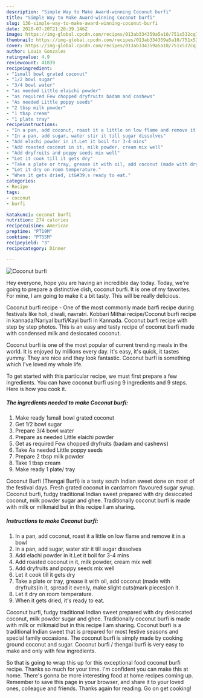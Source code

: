 ```yaml
---
description: "Simple Way to Make Award-winning Coconut burfi"
title: "Simple Way to Make Award-winning Coconut burfi"
slug: 136-simple-way-to-make-award-winning-coconut-burfi
date: 2020-07-20T21:28:39.146Z
image: https://img-global.cpcdn.com/recipes/013ab334359a5a10/751x532cq70/coconut-burfi-recipe-main-photo.jpg
thumbnail: https://img-global.cpcdn.com/recipes/013ab334359a5a10/751x532cq70/coconut-burfi-recipe-main-photo.jpg
cover: https://img-global.cpcdn.com/recipes/013ab334359a5a10/751x532cq70/coconut-burfi-recipe-main-photo.jpg
author: Louis Gonzales
ratingvalue: 4.9
reviewcount: 41839
recipeingredient:
- "1small bowl grated coconut"
- "1/2 bowl sugar"
- "3/4 bowl water"
- "as needed Little elaichi powder"
- "as required Few chopped dryfruits badam and cashews"
- "As needed Little poppy seeds"
- "2 tbsp milk powder"
- "1 tbsp cream"
- "1 plate tray"
recipeinstructions:
- "In a pan, add coconut, roast it a little on low flame and remove it in a bowl"
- "In a pan, add sugar, water stir it till sugar dissolves"
- "Add elachi powder in it.Let it boil for 3-4 mins"
- "Add roasted coconut in it, milk powder, cream mix well"
- "Add dryfruits and poppy seeds mix well"
- "Let it cook till it gets dry"
- "Take a plate or tray, grease it with oil, add coconut (made with dryfruits)in it, spread it evenly, make slight cuts(mark pieces)on it."
- "Let it dry on room temperature."
- "When it gets dried, it&#39;s ready to eat."
categories:
- Recipe
tags:
- coconut
- burfi

katakunci: coconut burfi 
nutrition: 274 calories
recipecuisine: American
preptime: "PT19M"
cooktime: "PT55M"
recipeyield: "3"
recipecategory: Dinner

---
```



![Coconut burfi](https://img-global.cpcdn.com/recipes/013ab334359a5a10/751x532cq70/coconut-burfi-recipe-main-photo.jpg)

Hey everyone, hope you are having an incredible day today. Today, we're going to prepare a distinctive dish, coconut burfi. It is one of my favorites. For mine, I am going to make it a bit tasty. This will be really delicious.

Coconut burfi recipe - One of the most commonly made barfi recipe during festivals like holi, diwali, navratri. Kobbari Mithai recipe/Coconut burfi recipe in kannada/Nariyal burfi/Kayi burfi in Kannada. Coconut burfi recipe with step by step photos. This is an easy and tasty recipe of coconut barfi made with condensed milk and desiccated coconut.

Coconut burfi is one of the most popular of current trending meals in the world. It is enjoyed by millions every day. It's easy, it's quick, it tastes yummy. They are nice and they look fantastic. Coconut burfi is something which I've loved my whole life.


To get started with this particular recipe, we must first prepare a few ingredients. You can have coconut burfi using 9 ingredients and 9 steps. Here is how you cook it.

<!--inarticleads1-->

##### The ingredients needed to make Coconut burfi:

1. Make ready 1small bowl grated coconut
1. Get 1/2 bowl sugar
1. Prepare 3/4 bowl water
1. Prepare as needed Little elaichi powder
1. Get as required Few chopped dryfruits (badam and cashews)
1. Take As needed Little poppy seeds
1. Prepare 2 tbsp milk powder
1. Take 1 tbsp cream
1. Make ready 1 plate/ tray


Coconut Burfi (Thengai Burfi) is a tasty south Indian sweet done on most of the festival days. Fresh grated coconut in cardamom flavoured sugar syrup. Coconut burfi, fudgy traditional Indian sweet prepared with dry desiccated coconut, milk powder sugar and ghee. Traditionally coconut burfi is made with milk or milkmaid but in this recipe I am sharing. 

<!--inarticleads2-->

##### Instructions to make Coconut burfi:

1. In a pan, add coconut, roast it a little on low flame and remove it in a bowl
1. In a pan, add sugar, water stir it till sugar dissolves
1. Add elachi powder in it.Let it boil for 3-4 mins
1. Add roasted coconut in it, milk powder, cream mix well
1. Add dryfruits and poppy seeds mix well
1. Let it cook till it gets dry
1. Take a plate or tray, grease it with oil, add coconut (made with dryfruits)in it, spread it evenly, make slight cuts(mark pieces)on it.
1. Let it dry on room temperature.
1. When it gets dried, it&#39;s ready to eat.


Coconut burfi, fudgy traditional Indian sweet prepared with dry desiccated coconut, milk powder sugar and ghee. Traditionally coconut burfi is made with milk or milkmaid but in this recipe I am sharing. Coconut burfi is a traditional Indian sweet that is prepared for most festive seasons and special family occasions. The coconut burfi is simply made by cooking ground coconut and sugar. Coconut burfi / thengai burfi is very easy to make and only with few ingredients. 

So that is going to wrap this up for this exceptional food coconut burfi recipe. Thanks so much for your time. I'm confident you can make this at home. There's gonna be more interesting food at home recipes coming up. Remember to save this page in your browser, and share it to your loved ones, colleague and friends. Thanks again for reading. Go on get cooking!
